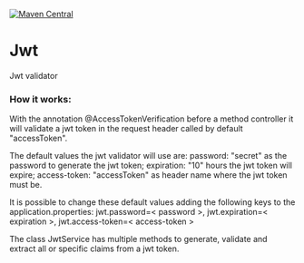 [![Maven Central](https://img.shields.io/maven-central/v/io.github.gonguasp/jwt.svg?label=Maven%20Central)](https://search.maven.org/search?q=g:%22io.github.gonguasp%22%20AND%20a:%22jwt%22)

# Jwt
Jwt validator

### How it works:
With the annotation @AccessTokenVerification before a 
method controller it will validate a jwt token in the
request header called by default "accessToken".

The default values the jwt validator will use are: 
password: "secret" as the password to generate the jwt token;
expiration: "10" hours the jwt token will expire;
access-token: "accessToken" as header name where the jwt token must be.

It is possible to change these default values adding the following keys
to the application.properties:
jwt.password=< password >, jwt.expiration=< expiration >,
jwt.access-token=< access-token >

The class JwtService has multiple methods to generate, validate 
and extract all or specific claims from a jwt token.